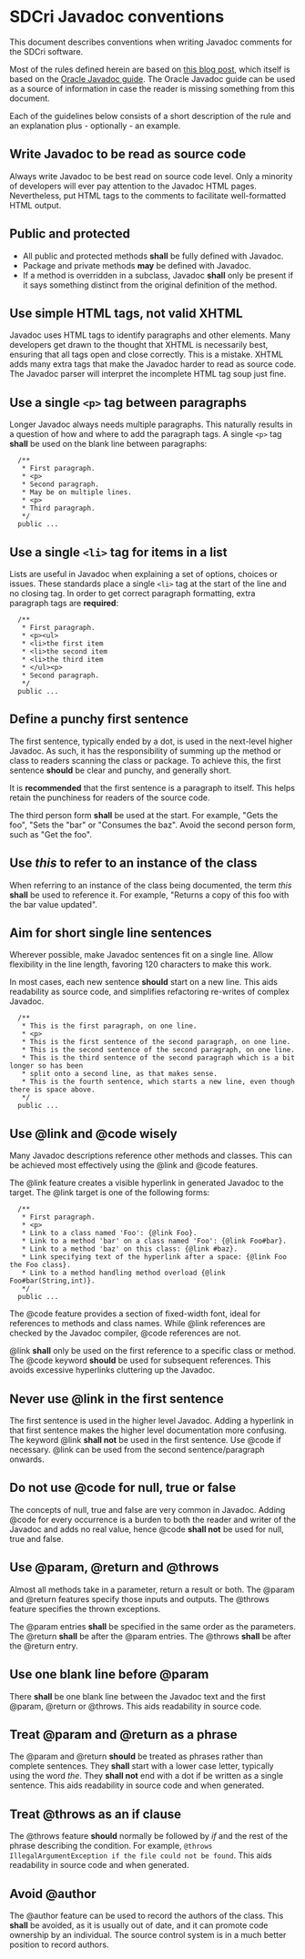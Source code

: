 # SDCri Javadoc conventions

This document describes conventions when writing Javadoc comments for the SDCri software.

Most of the rules defined herein are based on [this blog post](https://blog.joda.org/2012/11/javadoc-coding-standards.html), which itself is based on the [Oracle Javadoc guide](http://www.oracle.com/technetwork/java/javase/documentation/index-137868.html). The Oracle Javadoc guide can be used as a source of information in case the reader is missing something from this document.

Each of the guidelines below consists of a short description of the rule and an explanation plus - optionally - an example.

## Write Javadoc to be read as source code

Always write Javadoc to be best read on source code level. Only a minority of developers will ever pay attention to the Javadoc HTML pages. Nevertheless, put HTML tags to the comments to facilitate well-formatted HTML output.

## Public and protected

 - All public and protected methods **shall** be fully defined with Javadoc.
 - Package and private methods **may** be defined with Javadoc.
 - If a method is overridden in a subclass, Javadoc **shall** only be present if it says something distinct from the original definition of the method.

## Use simple HTML tags, not valid XHTML

Javadoc uses HTML tags to identify paragraphs and other elements. Many developers get drawn to the thought that XHTML is necessarily best, ensuring that all tags open and close correctly. This is a mistake. XHTML adds many extra tags that make the Javadoc harder to read as source code. The Javadoc parser will interpret the incomplete HTML tag soup just fine.

## Use a single `<p>` tag between paragraphs

Longer Javadoc always needs multiple paragraphs. This naturally results in a question of how and where to add the paragraph tags. A single `<p>` tag **shall** be used on the blank line between paragraphs:

```
  /**
   * First paragraph.
   * <p>
   * Second paragraph.
   * May be on multiple lines.
   * <p>
   * Third paragraph.
   */
  public ...
```

## Use a single `<li>` tag for items in a list

Lists are useful in Javadoc when explaining a set of options, choices or issues. These standards place a single `<li>` tag at the start of the line and no closing tag. In order to get correct paragraph formatting, extra paragraph tags are **required**:

```
  /**
   * First paragraph.
   * <p><ul>
   * <li>the first item
   * <li>the second item
   * <li>the third item
   * </ul><p>
   * Second paragraph.
   */
  public ...
```

## Define a punchy first sentence

The first sentence, typically ended by a dot, is used in the next-level higher Javadoc. As such, it has the responsibility of summing up the method or class to readers scanning the class or package. To achieve this, the first sentence **should** be clear and punchy, and generally short.

It is **recommended** that the first sentence is a paragraph to itself. This helps retain the punchiness for readers of the source code.

The third person form **shall** be used at the start. For example, "Gets the foo", "Sets the "bar" or "Consumes the baz". Avoid the second person form, such as "Get the foo".

## Use *this* to refer to an instance of the class

When referring to an instance of the class being documented, the term *this* **shall** be used to reference it. For example, "Returns a copy of this foo with the bar value updated".

## Aim for short single line sentences

Wherever possible, make Javadoc sentences fit on a single line. Allow flexibility in the line length, favoring 120 characters to make this work.

In most cases, each new sentence **should** start on a new line. This aids readability as source code, and simplifies refactoring re-writes of complex Javadoc.

```
  /**
   * This is the first paragraph, on one line.
   * <p>
   * This is the first sentence of the second paragraph, on one line.
   * This is the second sentence of the second paragraph, on one line.
   * This is the third sentence of the second paragraph which is a bit longer so has been
   * split onto a second line, as that makes sense.
   * This is the fourth sentence, which starts a new line, even though there is space above.
   */
  public ...
```

## Use @link and @code wisely

Many Javadoc descriptions reference other methods and classes. This can be achieved most effectively using the @link and @code features.

The @link feature creates a visible hyperlink in generated Javadoc to the target. The @link target is one of the following forms:

```
  /**
   * First paragraph.
   * <p>
   * Link to a class named 'Foo': {@link Foo}.
   * Link to a method 'bar' on a class named 'Foo': {@link Foo#bar}.
   * Link to a method 'baz' on this class: {@link #baz}.
   * Link specifying text of the hyperlink after a space: {@link Foo the Foo class}.
   * Link to a method handling method overload {@link Foo#bar(String,int)}.
   */
  public ...
```

The @code feature provides a section of fixed-width font, ideal for references to methods and class names. While @link references are checked by the Javadoc compiler, @code references are not.

@link **shall** only be used on the first reference to a specific class or method. The @code keyword **should** be used for subsequent references. This avoids excessive hyperlinks cluttering up the Javadoc.

## Never use @link in the first sentence

The first sentence is used in the higher level Javadoc. Adding a hyperlink in that first sentence makes the higher level documentation more confusing. The keyword @link **shall not** be used in the first sentence. Use @code if necessary. @link can be used from the second sentence/paragraph onwards.

## Do not use @code for null, true or false

The concepts of null, true and false are very common in Javadoc. Adding @code for every occurrence is a burden to both the reader and writer of the Javadoc and adds no real value, hence @code **shall not** be used for null, true and false.

## Use @param, @return and @throws

Almost all methods take in a parameter, return a result or both. The @param and @return features specify those inputs and outputs. The @throws feature specifies the thrown exceptions.

The @param entries **shall** be specified in the same order as the parameters. The @return **shall** be after the @param entries. The @throws **shall** be after the @return entry.

## Use one blank line before @param

There **shall** be one blank line between the Javadoc text and the first @param, @return or @throws. This aids readability in source code.

## Treat @param and @return as a phrase

The @param and @return **should** be treated as phrases rather than complete sentences. They **shall** start with a lower case letter, typically using the word *the*. They **shall not** end with a dot if be written as a single sentence. This aids readability in source code and when generated.

## Treat @throws as an if clause

The @throws feature **should** normally be followed by *if* and the rest of the phrase describing the condition. For example, `@throws IllegalArgumentException if the file could not be found`. This aids readability in source code and when generated.

## Avoid @author

The @author feature can be used to record the authors of the class. This **shall** be avoided, as it is usually out of date, and it can promote code ownership by an individual. The source control system is in a much better position to record authors.